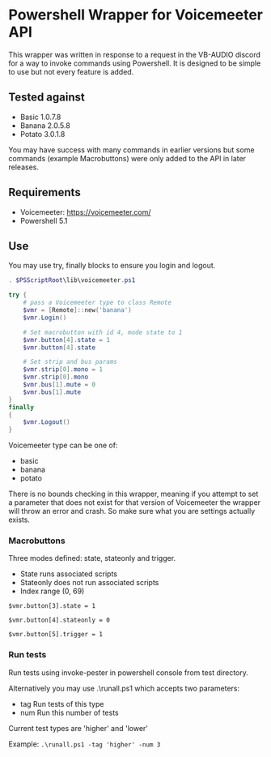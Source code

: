 # Powershell Wrapper for Voicemeeter API
This wrapper was written in response to a request in the VB-AUDIO discord for
a way to invoke commands using Powershell. It is designed to be simple to use
but not every feature is added.

## Tested against
- Basic 1.0.7.8
- Banana 2.0.5.8
- Potato 3.0.1.8

You may have success with many commands in earlier versions but some commands
(example Macrobuttons) were only added to the API in later releases.

## Requirements
- Voicemeeter: https://voicemeeter.com/
- Powershell 5.1

## Use
You may use try, finally blocks to ensure you login and logout.
```powershell
. $PSScriptRoot\lib\voicemeeter.ps1

try {
    # pass a Voicemeeter type to class Remote
    $vmr = [Remote]::new('banana')
    $vmr.Login()

    # Set macrobutton with id 4, mode state to 1
    $vmr.button[4].state = 1
    $vmr.button[4].state

    # Set strip and bus params
    $vmr.strip[0].mono = 1
    $vmr.strip[0].mono
    $vmr.bus[1].mute = 0
    $vmr.bus[1].mute
}
finally
{
    $vmr.Logout()
}
```

Voicemeeter type can be one of:
- basic
- banana
- potato

There is no bounds checking in this wrapper, meaning if you attempt to set a
parameter that does not exist for that version of Voicemeeter the wrapper will
throw an error and crash. So make sure what you are settings actually exists.

### Macrobuttons
Three modes defined: state, stateonly and trigger.
- State runs associated scripts
- Stateonly does not run associated scripts
- Index range (0, 69)

```
$vmr.button[3].state = 1

$vmr.button[4].stateonly = 0

$vmr.button[5].trigger = 1
```

### Run tests
Run tests using invoke-pester in powershell console from test directory.

Alternatively you may use .\runall.ps1 which accepts two parameters:
- tag Run tests of this type
- num Run this number of tests

Current test types are 'higher' and 'lower'

Example:
`.\runall.ps1 -tag 'higher' -num 3`
